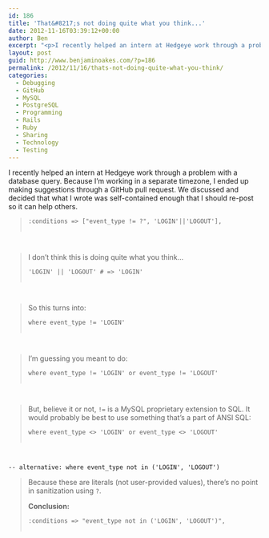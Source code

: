```yaml
---
id: 186
title: 'That&#8217;s not doing quite what you think...'
date: 2012-11-16T03:39:12+00:00
author: Ben
excerpt: "<p>I recently helped an intern at Hedgeye work through a problem with a database query.  Because I'm working in a separate timezone, I ended up making suggestions through a GitHub pull request.  We discussed and decided that what I wrote was self-contained enough that I should re-post so it can help others.</p>"
layout: post
guid: http://www.benjaminoakes.com/?p=186
permalink: /2012/11/16/thats-not-doing-quite-what-you-think/
categories:
  - Debugging
  - GitHub
  - MySQL
  - PostgreSQL
  - Programming
  - Rails
  - Ruby
  - Sharing
  - Technology
  - Testing
---
```

I recently helped an intern at Hedgeye work through a problem with a database query. Because I&#8217;m working in a separate timezone, I ended up making suggestions through a GitHub pull request. We discussed and decided that what I wrote was self-contained enough that I should re-post so it can help others.

> <pre><code class="language-ruby">:conditions =&gt; ["event_type != ?", 'LOGIN'||'LOGOUT'],
</code></pre>
> 
> I don&#8217;t think this is doing quite what you think...
> 
> <pre><code class="language-ruby">'LOGIN' || 'LOGOUT' # =&gt; 'LOGIN'
</code></pre>
> 
> So this turns into:
> 
> <pre><code class="language-sql">where event_type != 'LOGIN'
</code></pre>
> 
> I&#8217;m guessing you meant to do:
> 
> <pre><code class="language-sql">where event_type != 'LOGIN' or event_type != 'LOGOUT'
</code></pre>
> 
> But, believe it or not, `!=` is a MySQL proprietary extension to SQL. It would probably be best to use something that&#8217;s a part of ANSI SQL:
> 
> <pre><code class="language-sql">where event_type &lt;&gt; 'LOGIN' or event_type &lt;&gt; 'LOGOUT'
-- alternative:
where event_type not in ('LOGIN', 'LOGOUT')
</code></pre>
> 
> Because these are literals (not user-provided values), there&#8217;s no point in sanitization using `?`.
> 
> **Conclusion:**
> 
> <pre><code class="language-ruby">:conditions =&gt; "event_type not in ('LOGIN', 'LOGOUT')",
</code></pre>